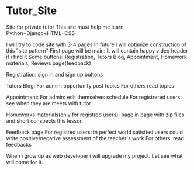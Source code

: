 # Tutor_Site
Site for private tutor 
This site must help me learn Python+Django+HTML+CSS

I will try to code site with 3-4 pages
In future i will optimize construction of this "site pattern"
First page will be main:
  It will contain happy video header if i find it
  Some buttons:  Registration, Tutors Blog, Appointment, Homework materials, Reviews page(feedback)
  
Registration:
  sign in and sign up buttons
  
Tutors Blog:
  For admin: opportunity post topics
  For others read topics

Appointment:
  For admin: edit themselves schedule
  For registrered users: see when they are meets with tutor
 
 Homeworks materials(only for registred users):
  page in page with zip files and short conspects this lesson
  
 Feedback page
  For registred users: in perfect world satisfied users could write positive/negative assessment of the teacher's work
  For others: read feedbacks
  
  
 When i grow up as web developer i will upgrade my project.
 Let see what will come for it.
